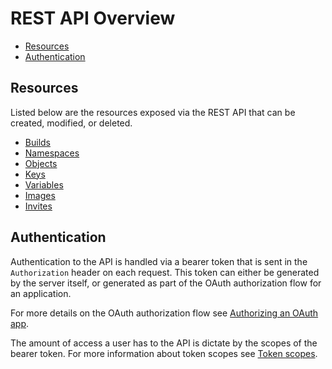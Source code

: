 # REST API Overview

* [Resources](#resources)
* [Authentication](#authentication)

## Resources

Listed below are the resources exposed via the REST API that can be created,
modified, or deleted.

* [Builds](/api/builds)
* [Namespaces](/api/namespaces)
* [Objects](/api/objects)
* [Keys](/api/keys)
* [Variables](/api/variables)
* [Images](/api/images)
* [Invites](/api/invites)

## Authentication

Authentication to the API is handled via a bearer token that is sent in the
`Authorization` header on each request. This token can either be generated
by the server itself, or generated as part of the OAuth authorization flow
for an application.

For more details on the OAuth authorization flow see
[Authorizing an OAuth app](/api/oauth#authorizing-oauth-apps).

The amount of access a user has to the API is dictate by the scopes of the
bearer token. For more information about token scopes see
[Token scopes](/api/oauth#token-scopes).
